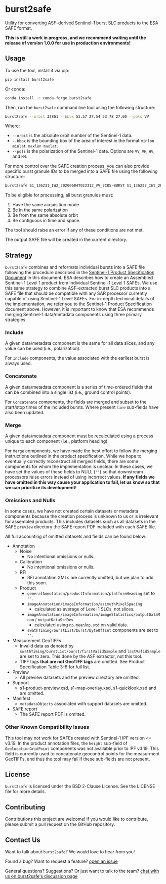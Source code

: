 # burst2safe
Utility for converting ASF-derived Sentinel-1 burst SLC products to the ESA SAFE format.

**This is still a work in progress, and we recommend waiting until the release of version 1.0.0 for use in production environments!**

## Usage
To use the tool, install it via pip:

```bash
pip install burst2safe
```

Or conda:
```bash
conda install -c conda-forge burst2safe
```

Then, run the `burst2safe` command line tool using the following structure:
```bash
burst2safe --orbit 32861 --bbox 53.57 27.54 53.78 27.60 --pols VV
```
Where:

* `--orbit` is the absolute orbit number of the Sentinel-1 data.
* `--bbox` is the bounding box of the area of interest in the format `minlon minlat maxlon maxlat`.
* `--pols` is the polarization of the Sentinel-1 data. Options are `VV`, `VH`, `HV`, and `HH`.

For more control over the SAFE creation process, you can also provide specific burst granule IDs to be merged into a SAFE file using the following structure:
```bash
burst2safe S1_136231_IW2_20200604T022312_VV_7C85-BURST S1_136232_IW2_20200604T022315_VV_7C85-BURST
```
To be eligible for processing, all burst granules must:

1. Have the same acquisition mode
1. Be in the same polarization
1. Be from the same absolute orbit
1. Be contiguous in time and space.

The tool should raise an error if any of these conditions are not met.

The output SAFE file will be created in the current directory.

## Strategy
`burst2safe` combines and reformats individual bursts into a SAFE file following the procedure described in the [Sentinel-1 Product Specification Document](https://sentinel.esa.int/web/sentinel/user-guides/sentinel-1-sar/document-library/-/asset_publisher/1dO7RF5fJMbd/content/sentinel-1-product-specification-from-ipf-360?_com_liferay_asset_publisher_web_portlet_AssetPublisherPortlet_INSTANCE_1dO7RF5fJMbd_assetEntryId=4846613&_com_liferay_asset_publisher_web_portlet_AssetPublisherPortlet_INSTANCE_1dO7RF5fJMbd_redirect=https%3A%2F%2Fsentinel.esa.int%2Fweb%2Fsentinel%2Fuser-guides%2Fsentinel-1-sar%2Fdocument-library%3Fp_p_id%3Dcom_liferay_asset_publisher_web_portlet_AssetPublisherPortlet_INSTANCE_1dO7RF5fJMbd%26p_p_lifecycle%3D0%26p_p_state%3Dnormal%26p_p_mode%3Dview%26_com_liferay_asset_publisher_web_portlet_AssetPublisherPortlet_INSTANCE_1dO7RF5fJMbd_assetEntryId%3D4846613%26_com_liferay_asset_publisher_web_portlet_AssetPublisherPortlet_INSTANCE_1dO7RF5fJMbd_cur%3D0%26p_r_p_resetCur%3Dfalse)
In this document, ESA describes how to create an Assembled Sentinel-1 Level 1 product from individual Sentinel-1 Level 1 SAFEs. We use this same strategy to combine ASF-extracted burst SLC products into a SAFE file that should be compatible with any SAR processor currently capable of using Sentinel-1 Level SAFEs. For in-depth technical details of the implementation, we refer you to the Sentinel-1 Product Specification document above. However, it is important to know that ESA recommends merging Sentinel-1 data/metadata components using three primary strategies:

### Include
A given data/metadata component is the same for all data slices, and any value can be used (i.e., polarization).

For `Include` components, the value associated with the earliest burst is always used.

### Concatenate
A given data/metadata component is a series of time-ordered fields that can be combined into a single list (i.e., ground control points).

For `Concatenate` components, the fields are merged and subset to the start/stop times of the included bursts. Where present `line` sub-fields have also been updated.

### Merge
A given data/metadata component must be recalculated using a process unique to each component (i.e., platform heading).

For `Merge` components, we have made the best effort to follow the merging instructions outlined in the product specification. While we hope to eventually correctly reconstruct all merged fields, there are some components for whom the implementation is unclear. In these cases, we have set the values of these fields to NULL (`''`) so that downstream processors raise errors instead of using incorrect values. **If any fields we have omitted in this way cause your application to fail, let us know so that we can prioritize its development!**

### Omissions and Nulls
In some cases, we have not created certain datasets or metadata components because the creation process is unknown to us or is irrelevant for assembled products. This includes datasets such as all datasets in the SAFE `preview` directory the SAFE report PDF included with each SAFE file.

All full accounting of omitted datasets and fields can be found below:

* Annotation
    * Noise
        * No intentional omissions or nulls.
    * Calibration
        * No intentional omissions or nulls.
    * RFI
        * RFI annotation XMLs are currently omitted, but we plan to add this soon.
    * Product
        * `generalAnnotation/productInformation/platformHeading` set to `''`.
        * `imageAnnotation/imageInformation/azimuthPixelSpacing`
            - calculated as average of Level 1 SLCs, not slices.
        * `imageAnnotation/imageInformation/imageStatistics/outputDataMean` / `outputDataStdDev`
            - calculated using `np.mean`/`np.std` on valid data.
        * `swathTiming/burstList/burst/byteOffset` components are set to `''`.
* Measurement GeoTIFFs
    * Invalid data as denoted by `swathTiming/burstList/burst/firstValidSample` and `lastValidSample` are set to zero. This done by the ASF extractor, not this tool.
    * TIFF tags **that are not GeoTIFF tags** are omitted. See Product Specification Table 3-8 for full list.
* Preview
    * All preview datasets and the preview directory are omitted.
* Support
    * s1-product-preview.xsd, s1-map-overlay.xsd, s1-quicklook.xsd and are omitted.
* Manifest
    * `metadataObjects` associated with support datasets are omitted.
* SAFE report
    * The SAFE report PDF is omitted.

### Other Known Compatibility Issues
This tool may not work for SAFEs created with Sentinel-1 IPF version <= v3.19. In the product annotation files, the `height` sub-field of `GeolocationGridPoint` components was not available prior to IPF v3.19. This field is currently used to concatenate geocontrol points for the measurment GeoTIFFs, and thus the tool may fail if these sub-fields are not present.

## License
`burst2safe` is licensed under the BSD 2-Clause License. See the LICENSE file for more details.

## Contributing
Contributions this project are welcome! If you would like to contribute, please submit a pull request on the GitHub repository.

## Contact Us
Want to talk about `burst2safe`? We would love to hear from you!

Found a bug? Want to request a feature?
[open an issue](https://github.com/ASFHyP3/asf_tools/issues/new)

General questions? Suggestions? Or just want to talk to the team?
[chat with us on burst2safe's discussion page](https://github.com/forrestfwilliams/burst2safe/discussions)
